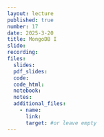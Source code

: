 ```yaml
---
layout: lecture
published: true
number: 17
date: 2025-3-20
title: MongoDB I
slido:
recording: 
files:
  slides: 
  pdf_slides:
  code:
  code_html:
  notebook: 
  notes:
  additional_files:
    - name:
      link:
      target: #or leave empty
---
```

